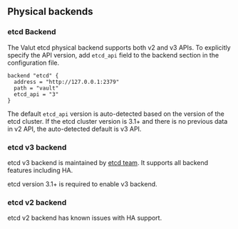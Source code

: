 ## Physical backends

### etcd Backend

The Valut etcd physical backend supports both v2 and v3 APIs. To explicitly specify the API version, add `etcd_api`
field to the backend section in the configuration file.

```
backend "etcd" {
  address = "http://127.0.0.1:2379"
  path = "vault"
  etcd_api = "3"
}
```

The default `etcd_api` version is auto-detected based on the version of the etcd cluster. If the etcd cluster version is 3.1+ and there is no previous data in v2 API, the auto-detected default is v3 API.

### etcd v3 backend

etcd v3 backend is maintained by [etcd team](https://github.com/coreos/etcd/blob/master/MAINTAINERS#L1-L4). It supports all backend features including HA.

etcd version 3.1+ is required to enable v3 backend.

### etcd v2 backend

etcd v2 backend has known issues with HA support.